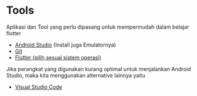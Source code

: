 # Tools

Aplikasi dan Tool yang perlu dipasang untuk mempermudah dalam belajar flutter

* [Android Studio](https://developer.android.com/studio) \(Install juga Emulatornya\)
* [Git](https://git-scm.com)
* [Flutter \(pilih sesuai sistem operasi\)](https://flutter.dev/docs/get-started/install)

Jika perangkat yang digunakan kurang optimal untuk menjalankan Android Studio, maka kita menggunakan alternative lainnya yaitu

* [Visual Studio Code](https://code.visualstudio.com)



